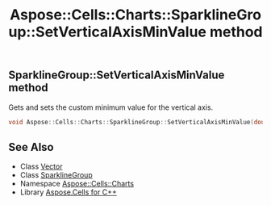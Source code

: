 ﻿---
title: Aspose::Cells::Charts::SparklineGroup::SetVerticalAxisMinValue method
linktitle: SetVerticalAxisMinValue
second_title: Aspose.Cells for C++ API Reference
description: 'Aspose::Cells::Charts::SparklineGroup::SetVerticalAxisMinValue method. Gets and sets the custom minimum value for the vertical axis in C++.'
type: docs
weight: 5900
url: /cpp/aspose.cells.charts/sparklinegroup/setverticalaxisminvalue/
---
## SparklineGroup::SetVerticalAxisMinValue method


Gets and sets the custom minimum value for the vertical axis.

```cpp
void Aspose::Cells::Charts::SparklineGroup::SetVerticalAxisMinValue(double value)
```

## See Also

* Class [Vector](../../../aspose.cells/vector/)
* Class [SparklineGroup](../)
* Namespace [Aspose::Cells::Charts](../../)
* Library [Aspose.Cells for C++](../../../)
